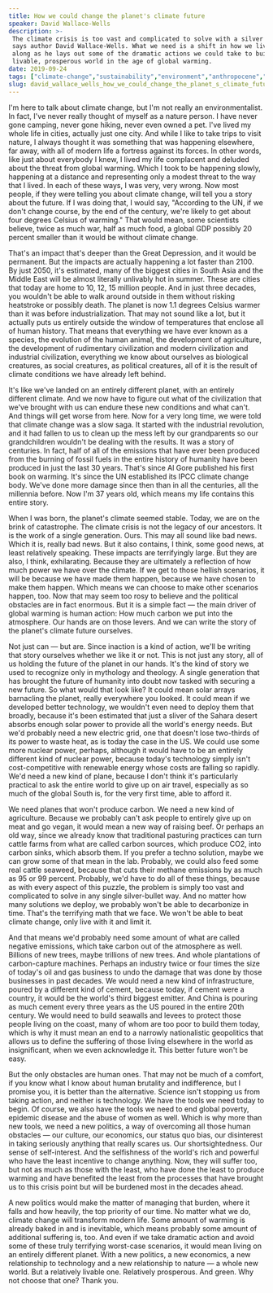 ```yaml
---
title: How we could change the planet's climate future
speaker: David Wallace-Wells
description: >-
 The climate crisis is too vast and complicated to solve with a silver bullet,
 says author David Wallace-Wells. What we need is a shift in how we live. Follow
 along as he lays out some of the dramatic actions we could take to build a
 livable, prosperous world in the age of global warming.
date: 2019-09-24
tags: ["climate-change","sustainability","environment","anthropocene","future","science","social-change","society"]
slug: david_wallace_wells_how_we_could_change_the_planet_s_climate_future
---
```


I'm here to talk about climate change, but I'm not really an environmentalist. In fact,
I've never really thought of myself as a nature person. I have never gone camping, never
gone hiking, never even owned a pet. I've lived my whole life in cities, actually just one
city. And while I like to take trips to visit nature, I always thought it was something
that was happening elsewhere, far away, with all of modern life a fortress against its
forces. In other words, like just about everybody I knew, I lived my life complacent and
deluded about the threat from global warming. Which I took to be happening slowly,
happening at a distance and representing only a modest threat to the way that I lived. In
each of these ways, I was very, very wrong. Now most people, if they were telling you about
climate change, will tell you a story about the future. If I was doing that, I would say,
"According to the UN, if we don't change course, by the end of the century, we're likely
to get about four degrees Celsius of warming." That would mean, some scientists believe,
twice as much war, half as much food, a global GDP possibly 20 percent smaller than it
would be without climate change.

That's an impact that's deeper than the Great Depression, and it would be permanent. But
the impacts are actually happening a lot faster than 2100. By just 2050, it's estimated,
many of the biggest cities in South Asia and the Middle East will be almost literally
unlivably hot in summer. These are cities that today are home to 10, 12, 15 million
people. And in just three decades, you wouldn't be able to walk around outside in them
without risking heatstroke or possibly death. The planet is now 1.1 degrees Celsius warmer
than it was before industrialization. That may not sound like a lot, but it actually puts
us entirely outside the window of temperatures that enclose all of human history. That
means that everything we have ever known as a species, the evolution of the human animal,
the development of agriculture, the development of rudimentary civilization and modern
civilization and industrial civilization, everything we know about ourselves as biological
creatures, as social creatures, as political creatures, all of it is the result of climate
conditions we have already left behind.

It's like we've landed on an entirely different planet, with an entirely different
climate. And we now have to figure out what of the civilization that we've brought with us
can endure these new conditions and what can't. And things will get worse from here. Now
for a very long time, we were told that climate change was a slow saga. It started with
the industrial revolution, and it had fallen to us to clean up the mess left by our
grandparents so our grandchildren wouldn't be dealing with the results. It was a story of
centuries. In fact, half of all of the emissions that have ever been produced from the
burning of fossil fuels in the entire history of humanity have been produced in just the
last 30 years. That's since Al Gore published his first book on warming. It's since the UN
established its IPCC climate change body. We've done more damage since then than in all
the centuries, all the millennia before. Now I'm 37 years old, which means my life contains
this entire story.

When I was born, the planet's climate seemed stable. Today, we are on the brink of
catastrophe. The climate crisis is not the legacy of our ancestors. It is the work of a
single generation. Ours. This may all sound like bad news. Which it is, really bad news.
But it also contains, I think, some good news, at least relatively speaking. These impacts
are terrifyingly large. But they are also, I think, exhilarating. Because they are
ultimately a reflection of how much power we have over the climate. If we get to those
hellish scenarios, it will be because we have made them happen, because we have chosen to
make them happen. Which means we can choose to make other scenarios happen, too. Now that
may seem too rosy to believe and the political obstacles are in fact enormous. But it is a
simple fact — the main driver of global warming is human action: How much carbon we put
into the atmosphere. Our hands are on those levers. And we can write the story of the
planet's climate future ourselves.

Not just can — but are. Since inaction is a kind of action, we'll be writing that story
ourselves whether we like it or not. This is not just any story, all of us holding the
future of the planet in our hands. It's the kind of story we used to recognize only in
mythology and theology. A single generation that has brought the future of humanity into
doubt now tasked with securing a new future. So what would that look like? It could mean
solar arrays barnacling the planet, really everywhere you looked. It could mean if we
developed better technology, we wouldn't even need to deploy them that broadly, because
it's been estimated that just a sliver of the Sahara desert absorbs enough solar power to
provide all the world's energy needs. But we'd probably need a new electric grid, one that
doesn't lose two-thirds of its power to waste heat, as is today the case in the US. We
could use some more nuclear power, perhaps, although it would have to be an entirely
different kind of nuclear power, because today's technology simply isn't cost-competitive
with renewable energy whose costs are falling so rapidly. We'd need a new kind of plane,
because I don't think it's particularly practical to ask the entire world to give up on
air travel, especially as so much of the global South is, for the very first time, able to
afford it.

We need planes that won't produce carbon. We need a new kind of agriculture. Because we
probably can't ask people to entirely give up on meat and go vegan, it would mean a new
way of raising beef. Or perhaps an old way, since we already know that traditional
pasturing practices can turn cattle farms from what are called carbon sources, which
produce CO2, into carbon sinks, which absorb them. If you prefer a techno solution, maybe
we can grow some of that mean in the lab. Probably, we could also feed some real cattle
seaweed, because that cuts their methane emissions by as much as 95 or 99
percent. Probably, we'd have to do all of these things, because as with every aspect of
this puzzle, the problem is simply too vast and complicated to solve in any single
silver-bullet way. And no matter how many solutions we deploy, we probably won't be able to
decarbonize in time. That's the terrifying math that we face. We won't be able to beat
climate change, only live with it and limit it.

And that means we'd probably need some amount of what are called negative emissions, which
take carbon out of the atmosphere as well. Billions of new trees, maybe trillions of new
trees. And whole plantations of carbon-capture machines. Perhaps an industry twice or four
times the size of today's oil and gas business to undo the damage that was done by those
businesses in past decades. We would need a new kind of infrastructure, poured by a
different kind of cement, because today, if cement were a country, it would be the world's
third biggest emitter. And China is pouring as much cement every three years as the US
poured in the entire 20th century. We would need to build seawalls and levees to protect
those people living on the coast, many of whom are too poor to build them today, which is
why it must mean an end to a narrowly nationalistic geopolitics that allows us to define
the suffering of those living elsewhere in the world as insignificant, when we even
acknowledge it. This better future won't be easy.

But the only obstacles are human ones. That may not be much of a comfort, if you know what
I know about human brutality and indifference, but I promise you, it is better than the
alternative. Science isn't stopping us from taking action, and neither is technology. We
have the tools we need today to begin. Of course, we also have the tools we need to end
global poverty, epidemic disease and the abuse of women as well. Which is why more than
new tools, we need a new politics, a way of overcoming all those human obstacles — our
culture, our economics, our status quo bias, our disinterest in taking seriously anything
that really scares us. Our shortsightedness. Our sense of self-interest. And the
selfishness of the world's rich and powerful who have the least incentive to change
anything. Now, they will suffer too, but not as much as those with the least, who have
done the least to produce warming and have benefited the least from the processes that
have brought us to this crisis point but will be burdened most in the decades
ahead.

A new politics would make the matter of managing that burden, where it falls and how
heavily, the top priority of our time. No matter what we do, climate change will transform
modern life. Some amount of warming is already baked in and is inevitable, which means
probably some amount of additional suffering is, too. And even if we take dramatic action
and avoid some of these truly terrifying worst-case scenarios, it would mean living on an
entirely different planet. With a new politics, a new economics, a new relationship to
technology and a new relationship to nature — a whole new world. But a relatively livable
one. Relatively prosperous. And green. Why not choose that one? Thank you.

<!--
ad_duration=3.33
comment_count=14
event="We the Future"
external_duration=0
external_start_time=0
has_talk_citation=1
intro_duration=11.82
is_subtitle_required="False"
is_talk_featured="True"
language="en"
language_swap="False"
native_language="en"
number_of_related_talks=6
number_of_speakers=1
number_of_subtitled_videos=18
number_of_tags=8
number_of_talk_download_languages=19
number_of_talk_more_resources=1
number_of_talk_recommendations=0
number_of_talks_take_actions=0
post_ad_duration=0.83
published_timestamp="2020-03-13 19:09:40"
recording_date="2019-09-24"
speaker_description="Journalist"
speaker_is_published=1
speaker_name="David Wallace-Wells"
talk_name="How we could change the planet's climate future"
talks_tags=["climate-change","sustainability","environment","anthropocene","future","science","social-change","society"]
talks_take_action=[]
url_audio="https://download.ted.com/talks/DavidWallaceWells_2019S.mp3?apikey=acme-roadrunner"
url_photo_speaker="https://pe.tedcdn.com/images/ted/4820380f94b2761ab9758d90de9da51c2b8c7471_254x191.jpg"
url_photo_talk="https://s3.amazonaws.com/talkstar-photos/uploads/e767b59e-5512-446d-9708-1bc449ef8206/DavidWallace-Wells_2019S-embed.jpg"
url_webpage="https://www.ted.com/talks/david_wallace_wells_how_we_could_change_the_planet_s_climate_future"
video_type_name="TED Salon Talk (partner)"
-->